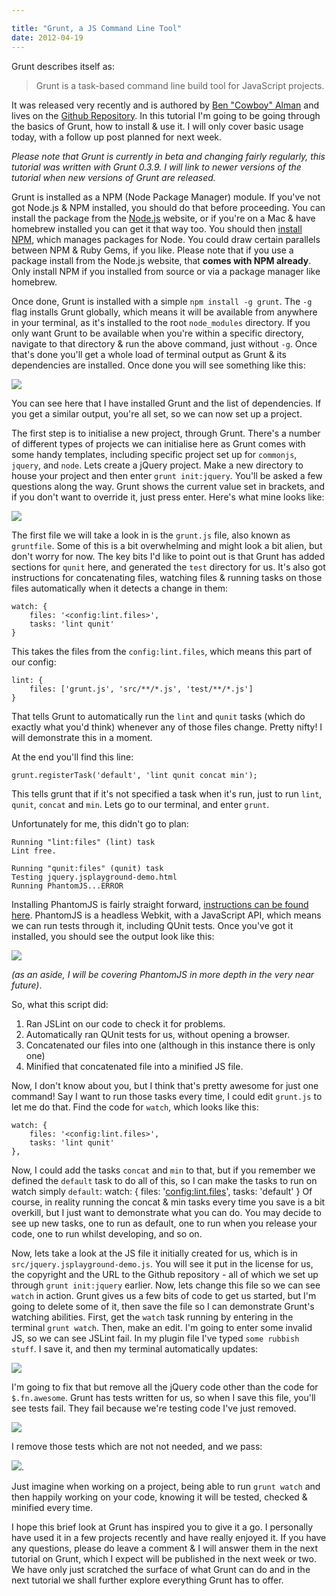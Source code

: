 ```yaml
---

title: "Grunt, a JS Command Line Tool"
date: 2012-04-19
---
```


Grunt describes itself as:

> Grunt is a task-based command line build tool for JavaScript projects.

It was released very recently and is authored by [Ben "Cowboy" Alman](http://benalman.com/) and lives on the [Github Repository](https://github.com/cowboy/grunt). In this tutorial I'm going to be going through the basics of Grunt, how to install & use it. I will only cover basic usage today, with a follow up post planned for next week.

_Please note that Grunt is currently in beta and changing fairly regularly, this tutorial was written with Grunt 0.3.9. I will link to newer versions of the tutorial when new versions of Grunt are released._

Grunt is installed as a NPM (Node Package Manager) module. If you've not got Node.js & NPM installed, you should do that before proceeding. You can install the package from the [Node.js](http://nodejs.org/) website, or if you're on a Mac & have homebrew installed you can get it that way too. You should then [install NPM](http://npmjs.org/), which manages packages for Node. You could draw certain parallels between NPM & Ruby Gems, if you like. Please note that if you use a package install from the Node.js website, that **comes with NPM already**. Only install NPM if you installed from source or via a package manager like homebrew.

Once done, Grunt is installed with a simple `npm install -g grunt`. The `-g` flag installs Grunt globally, which means it will be available from anywhere in your terminal, as it's installed to the root `node_modules` directory. If you only want Grunt to be available when you're within a specific directory, navigate to that directory & run the above command, just without `-g`. Once that's done you'll get a whole load of terminal output as Grunt & its dependencies are installed. Once done you will see something like this:

![](https://cl.ly/2G1z461139080p1S3K1g/Screen%20Shot%202012-04-18%20at%2020.15.02.png)

You can see here that I have installed Grunt and the list of dependencies. If you get a similar output, you're all set, so we can now set up a project.

The first step is to initialise a new project, through Grunt. There's a number of different types of projects we can initialise here as Grunt comes with some handy templates, including specific project set up for `commonjs`, `jquery`, and `node`. Lets create a jQuery project. Make a new directory to house your project and then enter `grunt init:jquery`. You'll be asked a few questions along the way. Grunt shows the current value set in brackets, and if you don't want to override it, just press enter. Here's what mine looks like:

![](https://cl.ly/3X280k1h031O0l0Q1u2P/Screen%20Shot%202012-04-18%20at%2019.14.03.png)

The first file we will take a look in is the `grunt.js` file, also known as `gruntfile`. Some of this is a bit overwhelming and might look a bit alien, but don't worry for now. The key bits I'd like to point out is that Grunt has added sections for `qunit` here, and generated the `test` directory for us. It's also got instructions for concatenating files, watching files & running tasks on those files automatically when it detects a change in them:

    watch: {
    	files: '<config:lint.files>',
    	tasks: 'lint qunit'
    }

This takes the files from the `config:lint.files`, which means this part of our config:

    lint: {
    	files: ['grunt.js', 'src/**/*.js', 'test/**/*.js']
    }

That tells Grunt to automatically run the `lint` and `qunit` tasks (which do exactly what you'd think) whenever any of those files change. Pretty nifty! I will demonstrate this in a moment.

At the end you'll find this line:

    grunt.registerTask('default', 'lint qunit concat min');

This tells grunt that if it's not specified a task when it's run, just to run `lint`, `qunit`, `concat` and `min`. Lets go to our terminal, and enter `grunt`.

Unfortunately for me, this didn't go to plan:

    Running "lint:files" (lint) task
    Lint free.

    Running "qunit:files" (qunit) task
    Testing jquery.jsplayground-demo.html
    Running PhantomJS...ERROR

Installing PhantomJS is fairly straight forward, [instructions can be found here](http://code.google.com/p/phantomjs/wiki/Installation). PhantomJS is a headless Webkit, with a JavaScript API, which means we can run tests through it, including QUnit tests. Once you've got it installed, you should see the output look like this:

![](https://cl.ly/0B0L1t2E273j1900223A/Screen%20Shot%202012-04-18%20at%2019.24.44.png)

_(as an aside, I will be covering PhantomJS in more depth in the very near future)_.

So, what this script did:

1. Ran JSLint on our code to check it for problems.
2. Automatically ran QUnit tests for us, without opening a browser.
3. Concatenated our files into one (although in this instance there is only one)
4. Minified that concatenated file into a minified JS file.

Now, I don't know about you, but I think that's pretty awesome for just one command! Say I want to run those tasks every time, I could edit `grunt.js` to let me do that. Find the code for `watch`, which looks like this:

    watch: {
    	files: '<config:lint.files>',
    	tasks: 'lint qunit'
    },

Now, I could add the tasks `concat` and `min` to that, but if you remember we defined the `default` task to do all of this, so I can make the tasks to run on watch simply `default`:
watch: {
files: '<config:lint.files>',
tasks: 'default'
}
Of course, in reality running the concat & min tasks every time you save is a bit overkill, but I just want to demonstrate what you can do. You may decide to see up new tasks, one to run as default, one to run when you release your code, one to run whilst developing, and so on.

Now, lets take a look at the JS file it initially created for us, which is in `src/jquery.jsplayground-demo.js`. You will see it put in the license for us, the copyright and the URL to the Github repository - all of which we set up through `grunt init:jquery` earlier. Now, lets change this file so we can see `watch` in action. Grunt gives us a few bits of code to get us started, but I'm going to delete some of it, then save the file so I can demonstrate Grunt's watching abilities. First, get the `watch` task running by entering in the terminal `grunt watch`. Then, make an edit. I'm going to enter some invalid JS, so we can see JSLint fail. In my plugin file I've typed `some rubbish stuff`. I save it, and then my terminal automatically updates:

![](https://cl.ly/2H363C2Y2z1x3B2t3B1U/Screen%20Shot%202012-04-18%20at%2019.52.40.png)

I'm going to fix that but remove all the jQuery code other than the code for `$.fn.awesome`. Grunt has tests written for us, so when I save this file, you'll see tests fail. They fail because we're testing code I've just removed.

![](https://cl.ly/1L343g2G3E0n2x0X1V2F/Screen%20Shot%202012-04-18%20at%2019.56.24.png)

I remove those tests which are not not needed, and we pass:

![](https://cl.ly/1I3g3H470i2K3G401h2l/Screen%20Shot%202012-04-18%20at%2019.58.04.png).

Just imagine when working on a project, being able to run `grunt watch` and then happily working on your code, knowing it will be tested, checked & minified every time.

I hope this brief look at Grunt has inspired you to give it a go. I personally have used it in a few projects recently and have really enjoyed it. If you have any questions, please do leave a comment & I will answer them in the next tutorial on Grunt, which I expect will be published in the next week or two. We have only just scratched the surface of what Grunt can do and in the next tutorial we shall further explore everything Grunt has to offer.
